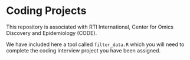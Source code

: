 # Coding Projects
This repository is associated with RTI International, Center for Omics Discovery and Epidemiology (CODE).

We have included here a tool called `filter_data.R` which you will need to complete the coding interview project you have been assigned.  
